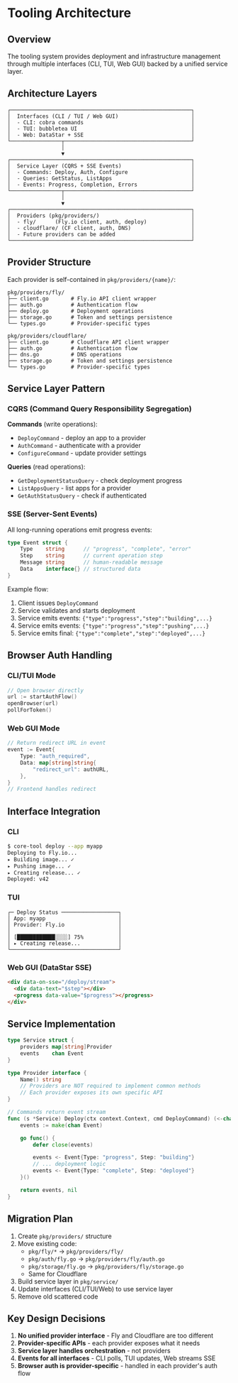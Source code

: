 # Tooling Architecture

## Overview

The tooling system provides deployment and infrastructure management through multiple interfaces (CLI, TUI, Web GUI) backed by a unified service layer.

## Architecture Layers

```
┌─────────────────────────────────────────────────────────┐
│  Interfaces (CLI / TUI / Web GUI)                       │
│  - CLI: cobra commands                                  │
│  - TUI: bubbletea UI                                    │
│  - Web: DataStar + SSE                                  │
└────────────────┬────────────────────────────────────────┘
                 │
                 ▼
┌─────────────────────────────────────────────────────────┐
│  Service Layer (CQRS + SSE Events)                      │
│  - Commands: Deploy, Auth, Configure                    │
│  - Queries: GetStatus, ListApps                         │
│  - Events: Progress, Completion, Errors                 │
└────────────────┬────────────────────────────────────────┘
                 │
                 ▼
┌─────────────────────────────────────────────────────────┐
│  Providers (pkg/providers/)                             │
│  - fly/      (Fly.io client, auth, deploy)              │
│  - cloudflare/ (CF client, auth, DNS)                   │
│  - Future providers can be added                        │
└─────────────────────────────────────────────────────────┘
```

## Provider Structure

Each provider is self-contained in `pkg/providers/{name}/`:

```
pkg/providers/fly/
├── client.go       # Fly.io API client wrapper
├── auth.go         # Authentication flow
├── deploy.go       # Deployment operations
├── storage.go      # Token and settings persistence
└── types.go        # Provider-specific types

pkg/providers/cloudflare/
├── client.go       # Cloudflare API client wrapper
├── auth.go         # Authentication flow
├── dns.go          # DNS operations
├── storage.go      # Token and settings persistence
└── types.go        # Provider-specific types
```

## Service Layer Pattern

### CQRS (Command Query Responsibility Segregation)

**Commands** (write operations):
- `DeployCommand` - deploy an app to a provider
- `AuthCommand` - authenticate with a provider
- `ConfigureCommand` - update provider settings

**Queries** (read operations):
- `GetDeploymentStatusQuery` - check deployment progress
- `ListAppsQuery` - list apps for a provider
- `GetAuthStatusQuery` - check if authenticated

### SSE (Server-Sent Events)

All long-running operations emit progress events:

```go
type Event struct {
    Type    string      // "progress", "complete", "error"
    Step    string      // current operation step
    Message string      // human-readable message
    Data    interface{} // structured data
}
```

Example flow:
1. Client issues `DeployCommand`
2. Service validates and starts deployment
3. Service emits events: `{"type":"progress","step":"building",...}`
4. Service emits events: `{"type":"progress","step":"pushing",...}`
5. Service emits final: `{"type":"complete","step":"deployed",...}`

## Browser Auth Handling

### CLI/TUI Mode
```go
// Open browser directly
url := startAuthFlow()
openBrowser(url)
pollForToken()
```

### Web GUI Mode
```go
// Return redirect URL in event
event := Event{
    Type: "auth_required",
    Data: map[string]string{
        "redirect_url": authURL,
    },
}
// Frontend handles redirect
```

## Interface Integration

### CLI
```bash
$ core-tool deploy --app myapp
Deploying to Fly.io...
▸ Building image... ✓
▸ Pushing image... ✓
▸ Creating release... ✓
Deployed: v42
```

### TUI
```
┌─ Deploy Status ──────────────────┐
│ App: myapp                       │
│ Provider: Fly.io                 │
│                                  │
│ [████████████░░░░] 75%           │
│ ▸ Creating release...            │
└──────────────────────────────────┘
```

### Web GUI (DataStar SSE)
```html
<div data-on-sse="/deploy/stream">
  <div data-text="$step"></div>
  <progress data-value="$progress"></progress>
</div>
```

## Service Implementation

```go
type Service struct {
    providers map[string]Provider
    events    chan Event
}

type Provider interface {
    Name() string
    // Providers are NOT required to implement common methods
    // Each provider exposes its own specific API
}

// Commands return event stream
func (s *Service) Deploy(ctx context.Context, cmd DeployCommand) (<-chan Event, error) {
    events := make(chan Event)

    go func() {
        defer close(events)

        events <- Event{Type: "progress", Step: "building"}
        // ... deployment logic
        events <- Event{Type: "complete", Step: "deployed"}
    }()

    return events, nil
}
```

## Migration Plan

1. Create `pkg/providers/` structure
2. Move existing code:
   - `pkg/fly/*` → `pkg/providers/fly/`
   - `pkg/auth/fly.go` → `pkg/providers/fly/auth.go`
   - `pkg/storage/fly.go` → `pkg/providers/fly/storage.go`
   - Same for Cloudflare
3. Build service layer in `pkg/service/`
4. Update interfaces (CLI/TUI/Web) to use service layer
5. Remove old scattered code

## Key Design Decisions

1. **No unified provider interface** - Fly and Cloudflare are too different
2. **Provider-specific APIs** - each provider exposes what it needs
3. **Service layer handles orchestration** - not providers
4. **Events for all interfaces** - CLI polls, TUI updates, Web streams SSE
5. **Browser auth is provider-specific** - handled in each provider's auth flow
